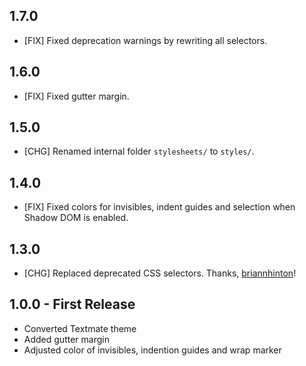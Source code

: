 ## 1.7.0

* [FIX] Fixed deprecation warnings by rewriting all selectors.


## 1.6.0

* [FIX] Fixed gutter margin.


## 1.5.0

* [CHG] Renamed internal folder `stylesheets/` to `styles/`.


## 1.4.0

* [FIX] Fixed colors for invisibles, indent guides and selection when Shadow DOM
  is enabled.


## 1.3.0

* [CHG] Replaced deprecated CSS selectors.  Thanks,
  [briannhinton](https://github.com/briannhinton)!


## 1.0.0 - First Release

* Converted Textmate theme
* Added gutter margin
* Adjusted color of invisibles, indention guides and wrap marker
